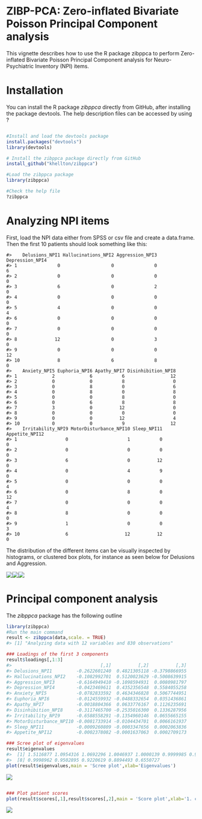 
<!-- README.md is generated from README.Rmd. Please edit that file -->
<!-- usethis::use_readme_rmd() og så Ctlr + Shift + K -->
ZIBP-PCA: Zero-inflated Bivariate Poisson Principal Component analysis
======================================================================

This vignette describes how to use the R package zibppca to perform Zero-inflated Bivariate Poisson Principal Component analysis for Neuro-Psychiatric Inventory (NPI) items.

Installation
============

You can install the R package *zibppca* directly from GitHub, after installing the package devtools. The help description files can be accessed by using ?

``` r

#Install and load the devtools package
install.packages("devtools")
library(devtools)

# Install the zibppca package directly from GitHub
install_github("khellton/zibppca")

#Load the zibppca package
library(zibppca)

#Check the help file
?zibppca
```

Analyzing NPI items
===================

First, load the NPI data either from SPSS or csv file and create a data.frame. Then the first 10 patients should look something like this:

    #>    Delusions_NPI1 Hallucinations_NPI2 Aggression_NPI3 Depression_NPI4
    #> 1               0                   0               0               6
    #> 2               0                   0               0               0
    #> 3               6                   0               2               0
    #> 4               0                   0               0               0
    #> 5               4                   0               0               4
    #> 6               0                   0               0               0
    #> 7               0                   0               0               0
    #> 8              12                   0               3               0
    #> 9               0                   0               0              12
    #> 10              8                   6               8               0
    #>    Anxiety_NPI5 Euphoria_NPI6 Apathy_NPI7 Disinhibition_NPI8
    #> 1             2             6           6                 12
    #> 2             0             0           8                  0
    #> 3             0             8           0                  6
    #> 4             0             8           0                  8
    #> 5             0             0           8                  0
    #> 6             0             6           8                  8
    #> 7             3             0          12                  0
    #> 8             0             0           0                  0
    #> 9             0             0          12                  4
    #> 10            0             0           9                 12
    #>    Irritability_NPI9 MotorDisturbance_NPI10 Sleep_NPI11 Appetite_NPI12
    #> 1                  0                      1           0              0
    #> 2                  0                      0           0              0
    #> 3                  6                      0          12              0
    #> 4                  0                      4           9              0
    #> 5                  0                      0           0              4
    #> 6                  0                      8           0             12
    #> 7                  0                      0           0              4
    #> 8                  8                      0           0              0
    #> 9                  1                      0           0              3
    #> 10                 6                     12          12              0

The distribution of the different items can be visually inspected by histograms, or clustered box plots, for instance as seen below for Delusions and Aggression.

![](README_files/figure-markdown_github-ascii_identifiers/unnamed-chunk-2-1.png)![](README_files/figure-markdown_github-ascii_identifiers/unnamed-chunk-2-2.png)![](README_files/figure-markdown_github-ascii_identifiers/unnamed-chunk-2-3.png)

Principal component analysis
============================

The *zibppca* package has the following outline

``` r
library(zibppca)
#Run the main command 
result <- zibppca(data,scale. = TRUE)
#> [1] "Analyzing data with 12 variables and 830 observations"

### Loadings of the first 3 components
result$loadings[,1:3]
#>                                 [,1]          [,2]          [,3]
#> Delusions_NPI1         -0.2622601240  0.4821305118 -0.3798866955
#> Hallucinations_NPI2    -0.1082992701  0.5120023629 -0.5008639915
#> Aggression_NPI3        -0.6164949410 -0.1098594931  0.0080981797
#> Depression_NPI4        -0.0423469611  0.4352356548  0.5584055258
#> Anxiety_NPI5           -0.0782833592  0.4634346828  0.5067744951
#> Euphoria_NPI6          -0.0124559932 -0.0488332654  0.0351436861
#> Apathy_NPI7            -0.0018804366  0.0633776167  0.1126235691
#> Disinhibition_NPI8     -0.3117465700 -0.2535016300  0.1336287956
#> Irritability_NPI9      -0.6588558291 -0.1354960146  0.0655665155
#> MotorDisturbance_NPI10 -0.0081733914 -0.0104434701  0.0066161937
#> Sleep_NPI11            -0.0009260809 -0.0003347656  0.0002063836
#> Appetite_NPI12         -0.0002378082 -0.0001637063  0.0002709173

### Scree plot of eigenvalues
result$eigenvalues 
#>  [1] 1.5116877 1.0954316 1.0692296 1.0046937 1.0000139 0.9999985 0.9999799
#>  [8] 0.9998962 0.9502895 0.9220619 0.8894493 0.6550727
plot(result$eigenvalues,main = 'Scree plot',xlab='Eigenvalues')
```

![](README_files/figure-markdown_github-ascii_identifiers/unnamed-chunk-3-1.png)

``` r

### Plot patient scores 
plot(result$scores[,1],result$scores[,2],main = 'Score plot',xlab='1. component',ylab='2. component')
```

![](README_files/figure-markdown_github-ascii_identifiers/unnamed-chunk-3-2.png)
